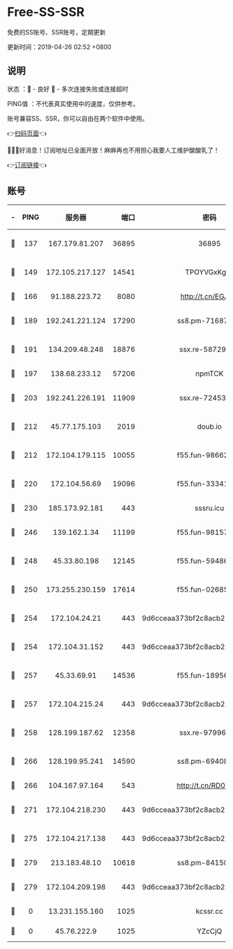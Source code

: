 # Free-SS-SSR

免费的SS账号、SSR账号，定期更新

更新时间：2019-04-26 02:52 +0800

## 说明

状态     ：🙂 - 良好 🙁 - 多次连接失败或连接超时

PING值   ：不代表真实使用中的速度，仅供参考。

账号兼容SS、SSR，你可以自由在两个软件中使用。

👉[扫码页面](https://liesauer.github.io/Free-SS-SSR/)👈

🎉🎉🎉好消息！订阅地址已全面开放！麻麻再也不用担心我要人工维护酸酸乳了！

👉[订阅链接](https://www.liesauer.net/yogurt/subscribe?ACCESS_TOKEN=DAYxR3mMaZAsaqUb)👈

## 账号

|-|PING|服务器|端口|密码|加密方式|区域|
|:----:|:----:|:-----:|-----:|:----:|:----:|:----:|
|🙂|137|167.179.81.207|36895|36895|aes-256-cfb|JP|
|🙂|149|172.105.217.127|14541|TPOYVGxKglpi|aes-256-cfb|JP|
|🙂|166|91.188.223.72|8080|http://t.cn/EGJIyrl|rc4-md5|RU|
|🙂|189|192.241.221.124|17290|ss8.pm-71687354|aes-256-cfb|US|
|🙂|191|134.209.48.248|18876|ssx.re-58729794|aes-256-cfb|US|
|🙂|197|138.68.233.12|57206|npmTCK|rc4-md5|US|
|🙂|203|192.241.226.191|11909|ssx.re-72453562|aes-256-cfb|US|
|🙂|212|45.77.175.103|2019|doub.io|aes-128-ctr|SG|
|🙂|212|172.104.179.115|10055|f55.fun-98662025|aes-256-cfb|SG|
|🙂|220|172.104.56.69|19096|f55.fun-33341026|aes-256-cfb|SG|
|🙂|230|185.173.92.181|443|sssru.icu|rc4-md5|RU|
|🙂|246|139.162.1.34|11199|f55.fun-98157787|aes-256-cfb|SG|
|🙂|248|45.33.80.198|12145|f55.fun-59486192|aes-256-cfb|US|
|🙂|250|173.255.230.159|17614|f55.fun-02685738|aes-256-cfb|US|
|🙂|254|172.104.24.21|443|9d6cceaa373bf2c8acb22e60b6a58be6|aes-256-cfb|US|
|🙂|254|172.104.31.152|443|9d6cceaa373bf2c8acb22e60b6a58be6|aes-256-cfb|US|
|🙂|257|45.33.69.91|14536|f55.fun-18956285|aes-256-cfb|US|
|🙂|257|172.104.215.24|443|9d6cceaa373bf2c8acb22e60b6a58be6|aes-256-cfb|US|
|🙂|258|128.199.187.62|12358|ssx.re-97996719|aes-256-cfb|SG|
|🙂|266|128.199.95.241|14590|ss8.pm-69408137|aes-256-cfb|SG|
|🙂|266|104.167.97.164|543|http://t.cn/RD0D7sx|rc4-md5|CA|
|🙂|271|172.104.218.230|443|9d6cceaa373bf2c8acb22e60b6a58be6|aes-256-cfb|US|
|🙂|275|172.104.217.138|443|9d6cceaa373bf2c8acb22e60b6a58be6|aes-256-cfb|US|
|🙂|279|213.183.48.10|10618|ss8.pm-84150584|rc4-md5|RU|
|🙂|279|172.104.209.198|443|9d6cceaa373bf2c8acb22e60b6a58be6|aes-256-cfb|US|
|🙁|0|13.231.155.160|1025|kcssr.cc|rc4-md5|JP|
|🙁|0|45.76.222.9|1025|YZcCjQ|rc4-md5|JP|

